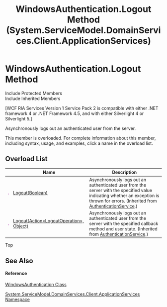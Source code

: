 ﻿---
title: WindowsAuthentication.Logout Method  (System.ServiceModel.DomainServices.Client.ApplicationServices)
TOCTitle: Logout Method
ms:assetid: Overload:System.ServiceModel.DomainServices.Client.ApplicationServices.WindowsAuthentication.Logout
ms:mtpsurl: https://msdn.microsoft.com/en-us/library/system.servicemodel.domainservices.client.applicationservices.windowsauthentication.logout(v=VS.91)
ms:contentKeyID: 28898887
ms.date: 01/27/2012
mtps_version: v=VS.91
f1_keywords:
- System.ServiceModel.DomainServices.Client.ApplicationServices.WindowsAuthentication.Logout
dev_langs:
- CSharp
- JScript
- VB
- FSharp
---

# WindowsAuthentication.Logout Method

Include Protected Members  
Include Inherited Members  

\[WCF RIA Services Version 1 Service Pack 2 is compatible with either .NET framework 4 or .NET Framework 4.5, and with either Silverlight 4 or Silverlight 5.\]

Asynchronously logs out an authenticated user from the server.

This member is overloaded. For complete information about this member, including syntax, usage, and examples, click a name in the overload list.

## Overload List

<table>
<thead>
<tr class="header">
<th> </th>
<th>Name</th>
<th>Description</th>
</tr>
</thead>
<tbody>
<tr class="odd">
<td><img src="images\Ff423329.pubmethod(en-us,VS.91).gif" title="Public method" alt="Public method" /></td>
<td><a href="ff457948(v=vs.91).md">Logout(Boolean)</a></td>
<td>Asynchronously logs out an authenticated user from the server with the specified value indicating whether an exception is thrown for errors. (Inherited from <a href="ff457927(v=vs.91).md">AuthenticationService</a>.)</td>
</tr>
<tr class="even">
<td><img src="images\Ff423329.pubmethod(en-us,VS.91).gif" title="Public method" alt="Public method" /></td>
<td><a href="ff457940(v=vs.91).md">Logout(Action&lt;LogoutOperation&gt;, Object)</a></td>
<td>Asynchronously logs out an authenticated user from the server with the specified callback method and user state. (Inherited from <a href="ff457927(v=vs.91).md">AuthenticationService</a>.)</td>
</tr>
</tbody>
</table>

Top

## See Also

#### Reference

[WindowsAuthentication Class](ff457780\(v=vs.91\).md)

[System.ServiceModel.DomainServices.Client.ApplicationServices Namespace](ff457765\(v=vs.91\).md)

